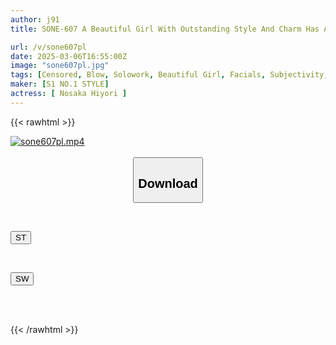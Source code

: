 ```yaml
---
author: j91
title: SONE-607 A Beautiful Girl With Outstanding Style And Charm Has A Smiling Face And Is Covered In Semen In This Immoral Facial Cumshot Masturbation Support - Hiyori Nosaka

url: /v/sone607pl
date: 2025-03-06T16:55:00Z
image: "sone607pl.jpg"
tags: [Censored, Blow, Solowork, Beautiful Girl, Facials, Subjectivity, Slender	]
maker: [S1 NO.1 STYLE]
actress: [ Nosaka Hiyori ]
---
```



{{< rawhtml >}}

<div class="video" data-videoid="79X8rbdkjVCAdw7">
    <a href="javascript:;">
        <img src="/v/sone607pl/sone607pl.jpg" width="WIDTH" height="HEIGHT" alt="sone607pl.mp4" loading="lazy">
    </a>
</div>

<script type="text/javascript" src="https://j91.asia/asset/on-demand-st.js"></script>

<br>
  <link rel="stylesheet" href="https://j91.asia/asset/bs5.css">
  
  <center>
  <button class="btn btn-primary" type="button" data-bs-toggle="collapse" data-bs-target=".multi-collapse" aria-expanded="false" aria-controls="multiCollapseExample1 multiCollapseExample2"><h2>Download</h2></button></center>
</p>
<div class="row">
  <div class="col">
    <div class="collapse multi-collapse" id="multiCollapseExample1">
      <div class="card card-body">
	      	      <br>
<div class="buttons">  
<p><a href="/v/sone607pl/st.html" target="_blank"><button class="btn-hover color-3"><i class="fa fa-download"></i> ST</button></a></p></div>
    </div>
  </div>
</div>
  <div class="col">
    <div class="collapse multi-collapse" id="multiCollapseExample2">
      <div class="card card-body">
	      <br>
<div class="buttons">
<p><a href="/v/sone607pl/sw.html" target="_blank"><button class="btn-hover color-2"><i class="fa fa-download"></i> SW</button></a></p></div>
<br><br>
      </div>
    </div>
  </div>
</div>

{{< /rawhtml >}}